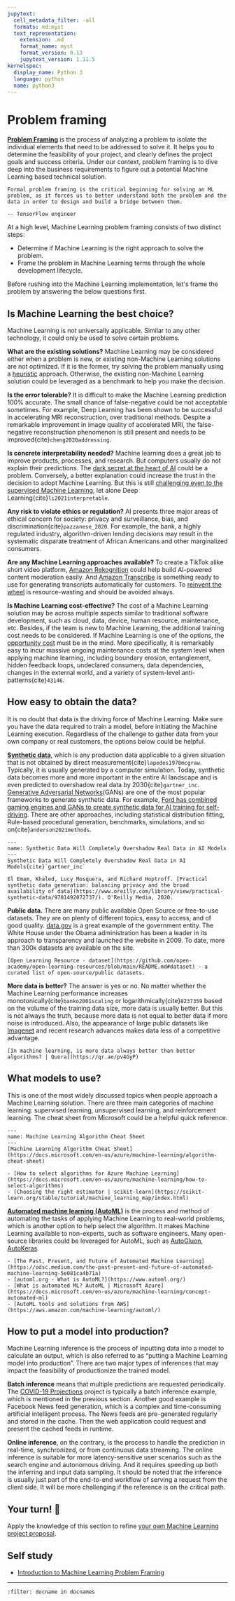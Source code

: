 ```yaml
---
jupytext:
  cell_metadata_filter: -all
  formats: md:myst
  text_representation:
    extension: .md
    format_name: myst
    format_version: 0.13
    jupytext_version: 1.11.5
kernelspec:
  display_name: Python 3
  language: python
  name: python3
---
```


# Problem framing

**[Problem Framing](https://developers.google.com/machine-learning/problem-framing/problem-framing)** is the process of analyzing a problem to isolate the individual elements that need to be addressed to solve it. It helps you to determine the feasibility of your project, and clearly defines the project goals and success criteria. Under our context, problem framing is to dive deep into the business requirements to figure out a potential Machine Learning based technical solution.

```{epigraph}
Formal problem framing is the critical beginning for solving an ML problem, as it forces us to better understand both the problem and the data in order to design and build a bridge between them. 

-- TensorFlow engineer
```

At a high level, Machine Learning problem framing consists of two distinct steps:

- Determine if Machine Learning is the right approach to solve the problem.
- Frame the problem in Machine Learning terms through the whole development lifecycle.

Before rushing into the Machine Learning implementation, let's frame the problem by answering the below questions first.

## Is Machine Learning the best choice?

Machine Learning is not universally applicable. Similar to any other technology, it could only be used to solve certain problems.

**What are the existing solutions?** Machine Learning may be considered either when a problem is new, or existing non-Machine Learning solutions are not optimized. If it is the former, try solving the problem manually using a [heuristic](https://en.wikipedia.org/wiki/Heuristic) approach. Otherwise, the existing non-Machine Learning solution could be leveraged as a benchmark to help you make the decision.

**Is the error tolerable?** It is difficult to make the Machine Learning prediction 100% accurate. The small chance of false-negative could be not acceptable sometimes. For example, Deep Learning has been shown to be successful in accelerating MRI reconstruction, over traditional methods. Despite a remarkable improvement in image quality of accelerated MRI, the false-negative reconstruction phenomenon is still present and needs to be improved{cite}`cheng2020addressing`.

**Is concrete interpretability needed?** Machine learning does a great job to improve products, processes, and research. But computers usually do not explain their predictions. The [dark secret at the heart of AI](https://www.technologyreview.com/2017/04/11/5113/the-dark-secret-at-the-heart-of-ai/) could be a problem. Conversely, a better explanation could increase the trust in the decision to adopt Machine Learning. But this is still [challenging even to the supervised Machine Learning](https://christophm.github.io/interpretable-ml-book/), let alone Deep Learning{cite}`li2021interpretable`.

**Any risk to violate ethics or regulation?** AI presents three major areas of ethical concern for society: privacy and surveillance, bias, and discrimination{cite}`pazzanese_2020`. For example, the bank, a highly regulated industry, algorithm-driven lending decisions may result in the systematic disparate treatment of African Americans and other marginalized consumers.

**Are any Machine Learning approaches available?** To create a TikTok alike short video platform, [Amazon Rekognition](https://aws.amazon.com/rekognition/content-moderation/) could help build AI-powered content moderation easily. And [Amazon Transcribe](https://aws.amazon.com/transcribe/) is something ready to use for generating transcripts automatically for customers. To [reinvent the wheel](https://en.wikipedia.org/wiki/Reinventing_the_wheel) is resource-wasting and should be avoided always.

**Is Machine Learning cost-effective?** The cost of a Machine Learning solution may be across multiple aspects similar to traditional software development, such as cloud, data, device, human resource, maintenance, etc. Besides, if the team is new to Machine Learning, the additional training cost needs to be considered. If Machine Learning is one of the options, the [opportunity cost](https://en.wikipedia.org/wiki/Opportunity_cost) must be in the mind. More specifically, it is remarkably easy to incur massive ongoing maintenance costs at the system level when applying machine learning, including boundary erosion, entanglement, hidden feedback loops, undeclared consumers, data dependencies, changes in the external world, and a variety of system-level anti-patterns{cite}`43146`.

## How easy to obtain the data?

It is no doubt that data is the driving force of Machine Learning. Make sure you have the data required to train a model, before initiating the Machine Learning execution. Regardless of the challenge to gather data from your own company or real customers, the options below could be helpful.

**[Synthetic data](https://en.wikipedia.org/wiki/Synthetic_data)**, which is any production data applicable to a given situation that is not obtained by direct measurement{cite}`lapedes1978mcgraw`. Typically, it is usually generated by a computer simulation. Today, synthetic data becomes more and more important in the entire AI landscape and is even predicted to overshadow real data by 2030{cite}`gartner_inc`. [Generative Adversarial Networks](https://en.wikipedia.org/wiki/Generative_adversarial_network)(GANs) are one of the most popular frameworks to generate synthetic data. For example, [Ford has combined gaming engines and GANs to create synthetic data for AI training for self-driving](https://blogs.nvidia.com/blog/2020/04/23/ford-ai-data/). There are other approaches, including statistical distribution fitting, Rule-based procedural generation, benchmarks, simulations, and so on{cite}`anderson2021methods`.

```{figure} ../../images/gartner-chart.jpeg
---
name: Synthetic Data Will Completely Overshadow Real Data in AI Models
---
Synthetic Data Will Completely Overshadow Real Data in AI Models{cite}`gartner_inc`
```

```{seealso}
El Emam, Khaled, Lucy Mosquera, and Richard Hoptroff. [Practical synthetic data generation: balancing privacy and the broad availability of data](https://www.oreilly.com/library/view/practical-synthetic-data/9781492072737/). O'Reilly Media, 2020.
```

**Public data.** There are many public available Open Source or free-to-use datasets. They are on plenty of different topics, easy to access, and of good quality. [data.gov](https://data.gov/) is a great example of the government entity. The White House under the Obama administration has been a leader in its approach to transparency and launched the website in 2009. To date, more than 300k datasets are available on the site.

```{seealso}
[Open Learning Resource - dataset](https://github.com/open-academy/open-learning-resources/blob/main/README.md#dataset) - a curated list of open-source/public datasets.
```

**More data is better?** The answer is yes or no. No matter whether the Machine Learning performance increases monotonically{cite}`banko2001scaling` or logarithmically{cite}`8237359` based on the volume of the training data size, more data is usually better. But this is not always the truth, because more data is not equal to better data if more noise is introduced. Also, the appearance of large public datasets like [Imagenet](http://image-net.org/) and recent research advances makes data less of a competitive advantage.

```{seealso}
[In machine learning, is more data always better than better algorithms? | Quora](https://qr.ae/pv4GyP)
```

## What models to use?

This is one of the most widely discussed topics when people approach a Machine Learning solution. There are three main categories of machine learning: supervised learning, unsupervised learning, and reinforcement learning. The cheat sheet from Microsoft could be a helpful quick reference.

```{figure} ../../images/machine-learning-algorithm-cheat-sheet.png
---
name: Machine Learning Algorithm Cheat Sheet
---
[Machine Learning Algorithm Cheat Sheet](https://docs.microsoft.com/en-us/azure/machine-learning/algorithm-cheat-sheet)
```

```{seealso}
- [How to select algorithms for Azure Machine Learning](https://docs.microsoft.com/en-us/azure/machine-learning/how-to-select-algorithms)
- [Choosing the right estimator | scikit-learn](https://scikit-learn.org/stable/tutorial/machine_learning_map/index.html)
```

**[Automated machine learning (AutoML)](https://en.wikipedia.org/wiki/Automated_machine_learning)** is the process and method of automating the tasks of applying Machine Learning to real-world problems, which is another option to help select the algorithm. It makes Machine Learning available to non-experts, such as software engineers. Many open-source libraries could be leveraged for AutoML, such as [AutoGluon](https://auto.gluon.ai/), [AutoKeras](https://github.com/keras-team/autokeras).

```{seealso}
- [The Past, Present, and Future of Automated Machine Learning](https://odsc.medium.com/the-past-present-and-future-of-automated-machine-learning-5e081ca4b71a)
- [automl.org - What is AutoML?](https://www.automl.org/)
- [What is automated ML? AutoML | Microsoft Azure](https://docs.microsoft.com/en-us/azure/machine-learning/concept-automated-ml)
- [AutoML tools and solutions from AWS](https://aws.amazon.com/machine-learning/automl/)
```

## How to put a model into production?

Machine Learning inference is the process of inputting data into a model to calculate an output, which is also referred to as “putting a Machine Learning model into production”. There are two major types of inferences that may impact the feasibility of productionize the trained model.

**Batch inference** means that multiple predictions are requested periodically. The [COVID-19 Projections](https://covid19-projections.com/) project is typically a batch inference example, which is mentioned in the previous section. Another good example is Facebook News feed generation, which is a complex and time-consuming artificial intelligent process. The News feeds are pre-generated regularly and stored in the cache. Then the web application could request and present the cached feeds in runtime.

**Online inference**, on the contrary, is the process to handle the prediction in real-time, synchronized, or from continuous data streaming. The online inference is suitable for more latency-sensitive user scenarios such as the search engine and autonomous driving. And it requires speeding up both the inferring and input data sampling. It should be noted that the inference is usually just part of the end-to-end workflow of serving a request from the client side. It will be more challenging if the reference is on the critical path.

## Your turn! 🚀

Apply the knowledge of this section to refine [your own Machine Learning project proposal](overview.html#your-turn).

## Self study

- [Introduction to Machine Learning Problem Framing](https://developers.google.com/machine-learning/problem-framing)

---

```{bibliography}
:filter: docname in docnames
```
